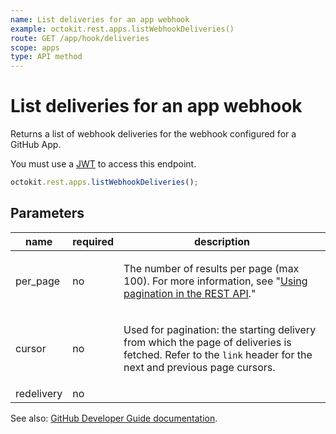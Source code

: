 ```yaml
---
name: List deliveries for an app webhook
example: octokit.rest.apps.listWebhookDeliveries()
route: GET /app/hook/deliveries
scope: apps
type: API method
---
```


# List deliveries for an app webhook

Returns a list of webhook deliveries for the webhook configured for a GitHub App.

You must use a [JWT](https://docs.github.com/apps/building-github-apps/authenticating-with-github-apps/#authenticating-as-a-github-app) to access this endpoint.

```js
octokit.rest.apps.listWebhookDeliveries();
```

## Parameters

<table>
  <thead>
    <tr>
      <th>name</th>
      <th>required</th>
      <th>description</th>
    </tr>
  </thead>
  <tbody>
    <tr><td>per_page</td><td>no</td><td>

The number of results per page (max 100). For more information, see "[Using pagination in the REST API](https://docs.github.com/rest/using-the-rest-api/using-pagination-in-the-rest-api)."

</td></tr>
<tr><td>cursor</td><td>no</td><td>

Used for pagination: the starting delivery from which the page of deliveries is fetched. Refer to the `link` header for the next and previous page cursors.

</td></tr>
<tr><td>redelivery</td><td>no</td><td>

</td></tr>
  </tbody>
</table>

See also: [GitHub Developer Guide documentation](https://docs.github.com/rest/apps/webhooks#list-deliveries-for-an-app-webhook).

